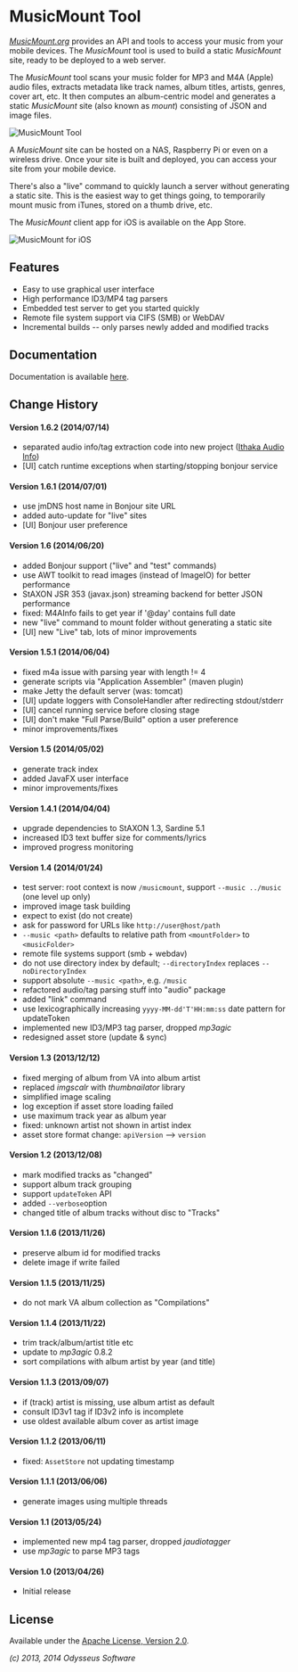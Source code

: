 # MusicMount Tool

[_MusicMount.org_](http://musicmount.org) provides an API and tools to access
your music from your mobile devices. The _MusicMount_ tool is used to build a
static _MusicMount_ site, ready to be deployed to a web server.

The _MusicMount_ tool scans your music folder for MP3 and M4A (Apple) audio files,
extracts metadata like track names, album titles, artists, genres, cover art, etc.
It then computes an album-centric model and generates a static _MusicMount_ site
(also known as _mount_) consisting of JSON and image files.

![_MusicMount_ Tool](http://musicmount.org/images/musicmount-tool-build.png)

A _MusicMount_ site can be hosted on a NAS, Raspberry Pi or even on a wireless drive.
Once your site is built and deployed, you can access your site from your mobile device.

There's also a "live" command to quickly launch a server without generating a static
site. This is the easiest way to get things going, to temporarily mount music from
iTunes, stored on a thumb drive, etc.

The _MusicMount_ client app for iOS is available on the App Store. 

![_MusicMount_ for iOS](http://musicmount.org/images/musicmount-ios.jpg)

## Features

- Easy to use graphical user interface
- High performance ID3/MP4 tag parsers
- Embedded test server to get you started quickly
- Remote file system support via CIFS (SMB) or WebDAV
- Incremental builds -- only parses newly added and modified tracks

## Documentation

Documentation is available [here](http://musicmount.org/tool/).

## Change History

#### Version 1.6.2 (2014/07/14)

- separated audio info/tag extraction code into new project
  ([Ithaka Audio Info](https://github.com/beckchr/ithaka-audioinfo/))
- [UI] catch runtime exceptions when starting/stopping bonjour service

#### Version 1.6.1 (2014/07/01)

- use jmDNS host name in Bonjour site URL
- added auto-update for "live" sites
- [UI] Bonjour user preference

#### Version 1.6 (2014/06/20)

- added Bonjour support ("live" and "test" commands)
- use AWT toolkit to read images (instead of ImageIO) for better performance
- StAXON JSR 353 (javax.json) streaming backend for better JSON performance
- fixed: M4AInfo fails to get year if '@day' contains full date
- new "live" command to mount folder without generating a static site
- [UI] new "Live" tab, lots of minor improvements

#### Version 1.5.1 (2014/06/04)

- fixed m4a issue with parsing year with length != 4
- generate scripts via "Application Assembler" (maven plugin)
- make Jetty the default server (was: tomcat)
- [UI] update loggers with ConsoleHandler after redirecting stdout/stderr
- [UI] cancel running service before closing stage
- [UI] don't make "Full Parse/Build" option a user preference
- minor improvements/fixes

#### Version 1.5 (2014/05/02)

- generate track index
- added JavaFX user interface
- minor improvements/fixes

#### Version 1.4.1 (2014/04/04)

- upgrade dependencies to StAXON 1.3, Sardine 5.1
- increased ID3 text buffer size for comments/lyrics
- improved progress monitoring

#### Version 1.4 (2014/01/24)

- test server: root context is now `/musicmount`, support `--music ../music` (one level up only)
- improved image task building
- expect <mountFolder> to exist (do not create)
- ask for password for URLs like `http://user@host/path`
- `--music <path>` defaults to relative path from `<mountFolder>` to `<musicFolder>`
- remote file systems support (smb + webdav)
- do not use directory index by default; `--directoryIndex` replaces `--noDirectoryIndex`
- support absolute `--music <path>`, e.g. `/music`
- refactored audio/tag parsing stuff into "audio" package
- added "link" command
- use lexicographically increasing `yyyy-MM-dd'T'HH:mm:ss` date pattern for updateToken
- implemented new ID3/MP3 tag parser, dropped _mp3agic_
- redesigned asset store (update & sync)

#### Version 1.3 (2013/12/12)

- fixed merging of album from VA into album artist
- replaced _imgscalr_ with _thumbnailator_ library
- simplified image scaling
- log exception if asset store loading failed
- use maximum track year as album year
- fixed: unknown artist not shown in artist index
- asset store format change: `apiVersion` --> `version`

#### Version 1.2 (2013/12/08)

- mark modified tracks as "changed"
- support album track grouping
- support `updateToken` API
- added `--verbose`option
- changed title of album tracks without disc to "Tracks"

#### Version 1.1.6 (2013/11/26)

- preserve album id for modified tracks
- delete image if write failed

#### Version 1.1.5 (2013/11/25)

- do not mark VA album collection as "Compilations"

#### Version 1.1.4 (2013/11/22)

- trim track/album/artist title etc
- update to _mp3agic_ 0.8.2
- sort compilations with album artist by year (and title)

#### Version 1.1.3 (2013/09/07)

- if (track) artist is missing, use album artist as default
- consult ID3v1 tag if ID3v2 info is incomplete
- use oldest available album cover as artist image

#### Version 1.1.2 (2013/06/11)

- fixed: `AssetStore` not updating timestamp

#### Version 1.1.1 (2013/06/06)

- generate images using multiple threads

#### Version 1.1 (2013/05/24)

- implemented new mp4 tag parser, dropped _jaudiotagger_
- use _mp3agic_ to parse MP3 tags

#### Version 1.0 (2013/04/26)

- Initial release

## License

Available under the [Apache License, Version 2.0](http://www.apache.org/licenses/LICENSE-2.0.html).


_(c) 2013, 2014 Odysseus Software_